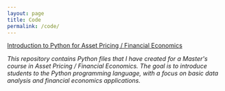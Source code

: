 ```yaml
---
layout: page
title: Code
permalink: /code/
---
```


[Introduction to Python for Asset Pricing / Financial Economics](https://github.com/ajda-marjanovic/Intro-to-Python-for-Asset-Pricing.git)

_This repository contains Python files that I have created for a Master's course in Asset Pricing / Financial Economics. The goal is to introduce students to the Python programming language, with a focus on basic data analysis and financial economics applications._
